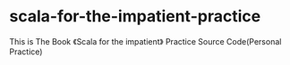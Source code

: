 scala-for-the-impatient-practice
================================
This is The Book 《Scala for the impatient》 Practice Source Code(Personal Practice)
